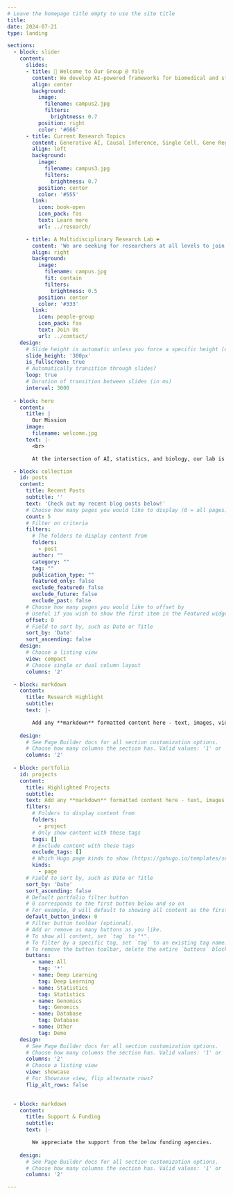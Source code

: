 ```yaml
---
# Leave the homepage title empty to use the site title
title:
date: 2024-07-21
type: landing

sections:
  - block: slider
    content:
      slides:
      - title: 👋 Welcome to Our Group @ Yale
        content: We develop AI-powered frameworks for biomedical and statistical research.
        align: center
        background:
          image:
            filename: campus2.jpg
            filters:
              brightness: 0.7
          position: right
          color: '#666'
      - title: Current Research Topics
        content: Generative AI, Causal Inference, Single Cell, Gene Regulation, High-dimensional Statistics
        align: left
        background:
          image:
            filename: campus3.jpg
            filters:
              brightness: 0.7
          position: center
          color: '#555'
        link:
          icon: book-open
          icon_pack: fas
          text: Learn more
          url: ../research/

      - title: A Multidisciplinary Research Lab ❤️ 
        content: 'We are seeking for researchers at all levels to join us!'
        align: right
        background:
          image:
            filename: campus.jpg
            fit: contain
            filters:
              brightness: 0.5
          position: center
          color: '#333'
        link:
          icon: people-group
          icon_pack: fas
          text: Join Us
          url: ../contact/
    design:
      # Slide height is automatic unless you force a specific height (e.g. '400px')
      slide_height: '300px'
      is_fullscreen: true
      # Automatically transition through slides?
      loop: true
      # Duration of transition between slides (in ms)
      interval: 3000
      
  - block: hero
    content:
      title: |
        Our Mission
      image:
        filename: welcome.jpg
      text: |-
        <br>

        At the intersection of AI, statistics, and biology, our lab is dedicated to developing novel computational frameworks for unraveling the complexities of biomedical data, paving the way for groundbreaking discoveries in computational biology and biomedical informatics.

  - block: collection
    id: posts
    content:
      title: Recent Posts
      subtitle: ''
      text: 'Check out my recent blog posts below!'
      # Choose how many pages you would like to display (0 = all pages)
      count: 5
      # Filter on criteria
      filters:
        # The folders to display content from
        folders:
          - post
        author: ""
        category: ""
        tag: ""
        publication_type: ""
        featured_only: false
        exclude_featured: false
        exclude_future: false
        exclude_past: false
      # Choose how many pages you would like to offset by
      # Useful if you wish to show the first item in the Featured widget
      offset: 0
      # Field to sort by, such as Date or Title
      sort_by: 'Date'
      sort_ascending: false
    design:
      # Choose a listing view
      view: compact
      # Choose single or dual column layout
      columns: '2'

  - block: markdown
    content:
      title: Research Highlight
      subtitle: 
      text: |-

        Add any **markdown** formatted content here - text, images, videos, galleries - and even HTML code! {{% cta cta_link="./people/" cta_text="Meet the team ❤️ " %}}
        
    design:
      # See Page Builder docs for all section customization options.
      # Choose how many columns the section has. Valid values: '1' or '2'.
      columns: '2'
      
  - block: portfolio
    id: projects
    content:
      title: Highlighted Projects
      subtitle: 
      text: Add any **markdown** formatted content here - text, images, videos, galleries - and even HTML code!
      filters:
        # Folders to display content from
        folders:
          - project
        # Only show content with these tags
        tags: []
        # Exclude content with these tags
        exclude_tags: []
        # Which Hugo page kinds to show (https://gohugo.io/templates/section-templates/#page-kinds)
        kinds:
          - page
      # Field to sort by, such as Date or Title
      sort_by: 'Date'
      sort_ascending: false
      # Default portfolio filter button
      # 0 corresponds to the first button below and so on
      # For example, 0 will default to showing all content as the first button below shows content with *any* tag
      default_button_index: 0
      # Filter button toolbar (optional).
      # Add or remove as many buttons as you like.
      # To show all content, set `tag` to "*".
      # To filter by a specific tag, set `tag` to an existing tag name.
      # To remove the button toolbar, delete the entire `buttons` block.
      buttons:
        - name: All
          tag: '*'
        - name: Deep Learning
          tag: Deep Learning
        - name: Statistics
          tag: Statistics
        - name: Genomics
          tag: Genomics
        - name: Database
          tag: Database
        - name: Other
          tag: Demo
    design:
      # See Page Builder docs for all section customization options.
      # Choose how many columns the section has. Valid values: '1' or '2'.
      columns: '2'
      # Choose a listing view
      view: showcase
      # For Showcase view, flip alternate rows?
      flip_alt_rows: false

  
  - block: markdown
    content:
      title: Support & Funding
      subtitle: 
      text: |-

        We appreciate the support from the below funding agencies.
        
    design:
      # See Page Builder docs for all section customization options.
      # Choose how many columns the section has. Valid values: '1' or '2'.
      columns: '2'

---
```

